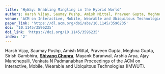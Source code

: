 ```yaml
---
title: 'HyWay: Enabling Mingling in the Hybrid World'
authors: Harsh Vijay, Saumay Pushp, Amish Mittal, Praveen Gupta, Meghna Gupta, Sirish Gambhira, <u><b>Shivang Chopra</b></u>, Mayank Baranwal, Arshia Arya, Ajay Manchepalli, Venkata N Padmanabhan
venue: 'ACM on Interactive, Mobile, Wearable and Ubiquitous Technologies (IMWUT)'
paper_link: 'https://dl.acm.org/doi/abs/10.1145/3596235'
doi: '10.1145/3596235'
doi_link: 'https://doi.org/10.1145/3596235'
index: '2'
---
```

Harsh Vijay, Saumay Pushp, Amish Mittal, Praveen Gupta, Meghna Gupta, Sirish Gambhira, <u><b>Shivang Chopra</b></u>, Mayank Baranwal, Arshia Arya, Ajay Manchepalli, Venkata N Padmanabhan
Proceedings of the ACM on Interactive, Mobile, Wearable and Ubiquitous Technologies (IMWUT).

